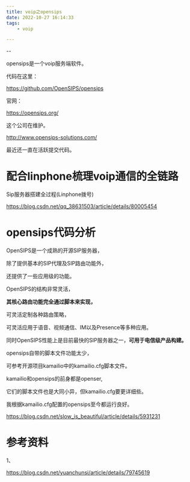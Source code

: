 ```yaml
---
title: voip之opensips
date: 2022-10-27 16:14:33
tags:
	- voip

---
```


--

opensips是一个voip服务端软件。

代码在这里：

https://github.com/OpenSIPS/opensips

官网：

https://opensips.org/

这个公司在维护。

http://www.opensips-solutions.com/

最近还一直在活跃提交代码。



# 配合linphone梳理voip通信的全链路





Sip服务器搭建全过程(Linphone拨号)

https://blog.csdn.net/qq_38631503/article/details/80005454



# opensips代码分析

OpenSIPS是一个成熟的开源SIP服务器，

除了提供基本的SIP代理及SIP路由功能外，

还提供了一些应用级的功能。

OpenSIPS的结构非常灵活，

**其核心路由功能完全通过脚本来实现，**

可灵活定制各种路由策略，

可灵活应用于语音、视频通信、IM以及Presence等多种应用。

同时OpenSIPS性能上是目前最快的SIP服务器之一，**可用于电信级产品构建。**



opensips自带的脚本文件功能太少，

可参考开源项目kamailio中的kamailio.cfg脚本文件。

kamailio和opensips的前身都是openser,

它们的脚本文件也是大同小异，但kamailio.cfg要更详细些。

我根据kamailio.cfg配置的opensips至今都运行良好。





https://blog.csdn.net/slow_is_beautiful/article/details/5931231



# 参考资料

1、

https://blog.csdn.net/yuanchunsi/article/details/79745619